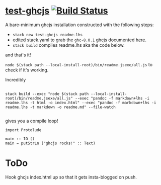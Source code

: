 <meta charset="utf-8">
<link rel="stylesheet" href="http://tonyday567.github.io/other/lhs.css">

[test-ghcjs](https://github.com/tonyday567/test-ghcjs) [![Build Status](https://travis-ci.org/tonyday567/test-ghcjs.png)](https://travis-ci.org/tonyday567/test-ghcjs)
======================================================================================================================================================================

A bare-minimum ghcjs installation constructed with the following steps:

-   `stack new test-ghcjs readme-lhs`
-   edited stack.yaml to grab the `ghc-8.0.1` ghcjs documented
    [here](https://docs.haskellstack.org/en/stable/ghcjs/).
-   `stack build` compiles readme.lhs aka the code below.

and that's it!

`node $(stack path --local-install-root)/bin/readme.jsexe/all.js` to
check if it's working.

Incredibly

<pre>
  <code style="white-space: pre-wrap;">
stack build --exec "node $(stack path --local-install-root)/bin/readme.jsexe/all.js" --exec "pandoc -f markdown+lhs -i readme.lhs -t html -o index.html" --exec "pandoc -f markdown+lhs -i readme.lhs -t markdown -o readme.md" --file-watch
  </code>
</pre>
gives you a compile loop!

``` {.sourceCode .literate .haskell}
import Protolude

main :: IO ()
main = putStrLn ("ghcjs rocks!" :: Text)
```

ToDo
====

Hook ghcjs index.html up so that it gets insta-blogged on push.
